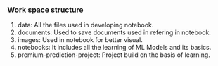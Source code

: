 ### Work space structure
1. data: All the files used in developing notebook.
2. documents: Used to save documents used in refering in notebook.
3. images: Used in notebook for better visual.
4. notebooks: It includes all the learning of ML Models and its basics.
5. premium-prediction-project: Project build on the basis of learning.
